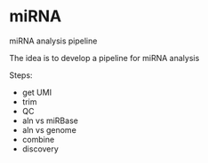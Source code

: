 # miRNA
miRNA analysis pipeline

The idea is to develop a pipeline for miRNA analysis




Steps:
- get UMI
- trim
- QC
- aln vs miRBase
- aln vs genome
- combine
- discovery